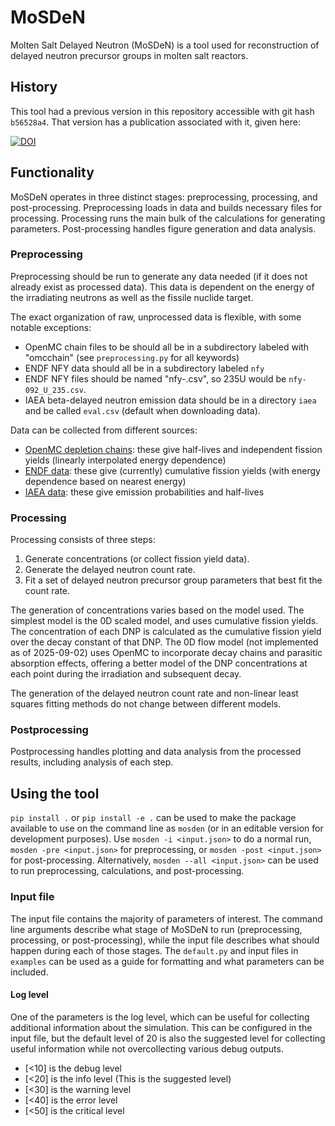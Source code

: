 # MoSDeN
Molten Salt Delayed Neutron (MoSDeN) is a tool used for reconstruction of 
delayed neutron precursor groups in molten salt reactors.

## History
This tool had a previous version in this repository accessible with 
git hash `b56528a4`.
That version has a publication associated with it, given here:

[![DOI](https://zenodo.org/badge/DOI/10.5281/zenodo.14888551.svg)](https://doi.org/10.5281/zenodo.14888551)

## Functionality
MoSDeN operates in three distinct stages: preprocessing, processing, and 
post-processing.
Preprocessing loads in data and builds necessary files for processing.
Processing runs the main bulk of the calculations for generating parameters.
Post-processing handles figure generation and data analysis.

### Preprocessing
Preprocessing should be run to generate any data needed (if it does not already 
exist as processed data).
This data is dependent on the energy of the irradiating neutrons as well as the 
fissile nuclide target.

The exact organization of raw, unprocessed data is flexible, with some notable 
exceptions:
- OpenMC chain files to be should all be in a subdirectory labeled with 
"omcchain" (see `preprocessing.py` for all keywords)
- ENDF NFY data should all be in a subdirectory labeled `nfy`
- ENDF NFY files should be named "nfy-<ZZZ>_<ID>_<AAA>.csv", so 235U would be 
`nfy-092_U_235.csv`.
- IAEA beta-delayed neutron emission data should be in a directory `iaea` and 
be called `eval.csv` (default when downloading data).

Data can be collected from different sources:
- [OpenMC depletion chains](https://openmc.org/depletion-chains/): these give 
half-lives and independent fission yields (linearly interpolated 
energy dependence)
- [ENDF data](https://www.nndc.bnl.gov/endf-releases/): these give (currently) 
cumulative fission yields (with energy dependence based on nearest energy)
- [IAEA data](https://www-nds.iaea.org/beta-delayed-neutron/database.html): 
these give emission probabilities and half-lives

### Processing
Processing consists of three steps:
1. Generate concentrations (or collect fission yield data).
2. Generate the delayed neutron count rate.
3. Fit a set of delayed neutron precursor group parameters that best fit the 
count rate.

The generation of concentrations varies based on the model used.
The simplest model is the 0D scaled model, and uses cumulative fission yields.
The concentration of each DNP is calculated as the cumulative fission yield over 
the decay constant of that DNP.
The 0D flow model (not implemented as of 2025-09-02) uses OpenMC to incorporate 
decay chains and parasitic absorption effects, offering a better model of 
the DNP concentrations at each point during the irradiation and subsequent 
decay.

The generation of the delayed neutron count rate and non-linear least squares
fitting methods do not change between different models.

### Postprocessing
Postprocessing handles plotting and data analysis from the processed results, 
including analysis of each step.

## Using the tool

`pip install .` or `pip install -e .` can be used to make the package available 
to use on the command line as `mosden` (or in an editable version for 
development purposes).
Use `mosden -i <input.json>` to do a normal run, `mosden -pre <input.json>` for 
preprocessing, or `mosden -post <input.json>` for post-processing.
Alternatively, `mosden --all <input.json>` can be used to run preprocessing, 
calculations, and post-processing.

### Input file
The input file contains the majority of parameters of interest.
The command line arguments describe what stage of MoSDeN to run (preprocessing, 
processing, or post-processing), while the input file describes what should 
happen during each of those stages.
The `default.py` and input files in `examples` can be used as a guide for 
formatting and what parameters can be included.

#### Log level
One of the parameters is the log level, which can be useful for collecting 
additional information about the simulation.
This can be configured in the input file, but the default level of 20 is also 
the suggested level for collecting useful information while not overcollecting 
various debug outputs.

- [<10] is the debug level
- [<20] is the info level (This is the suggested level)
- [<30] is the warning level
- [<40] is the error level
- [<50] is the critical level